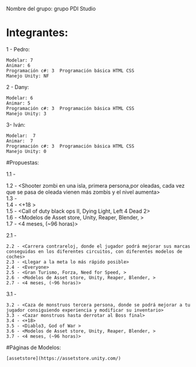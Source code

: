Nombre del grupo: grupo PDI Studio

# Integrantes:

1 - Pedro:

	Modelar: 7	
	Animar: 6
	Programación c#: 3	Programación básica HTML CSS 
	Manejo Unity: NF

2 - Dany:

	Modelar: 6	
	Animar: 5
	Programación c#: 3	Programación básica HTML CSS 
	Manejo Unity: 3
	
3- Iván:

	Modelar:  7	
	Animar:  7
	Programación c#: 3	Programación básica HTML CSS 
	Manejo Unity: 0 


#Propuestas:

1.1 - <Juego1 Shooter Zombi>

1.2 - <Shooter zombi en una isla, primera persona,por oleadas, cada vez que se pasa de oleada vienen más zombis y el nivel aumenta>  
1.3 - <Sobrevivir el mayor tiempo posible>  
1.4 - <+18 >  
1.5 - <Call of duty black ops II, Dying Light, Left 4 Dead 2>  
1.6 - <Modelos de Asset store, Unity, Reaper, Blender, >  
1.7 - <4 meses, (~96 horas)>  

2.1 - <Juego2 Carrera>
	
	2.2 - <Carrera contrareloj, donde el jugador podrá mejorar sus marcas conseguidas en los diferentes circuitos, con diferentes modelos de coches>
	2.3 - <Llegar a la meta lo más rápido posible>
	2.4 - <Everyone>
	2.5 - <Gran Turismo, Forza, Need for Speed, >
	2.6 - <Modelos de Asset store, Unity, Reaper, Blender, >
	2.7 - <4 meses, (~96 horas)>

3.1 - <Juego3 Aventura>

	3.2 - <Caza de monstruos tercera persona, donde se podrá mejorar a tu jugador consiguiendo experiencia y modificar su inventario>
	3.3 - <Cazar monstruos hasta derrotar al Boss final>
	3.4 - <+18>
	3.5 - <Diablo3, God of War >
	3.6 - <Modelos de Asset store, Unity, Reaper, Blender, >
	3.7 - <4 meses, (~96 horas)>


#Páginas de Modelos:

	[assetstore](https://assetstore.unity.com/)
